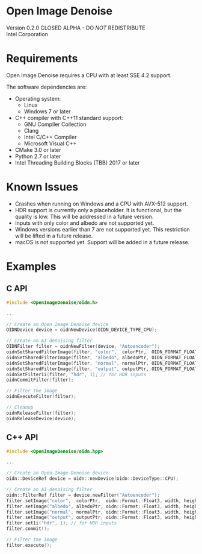 Open Image Denoise
==================

Version 0.2.0 CLOSED ALPHA - DO *NOT* REDISTRIBUTE\
Intel Corporation


Requirements
============

Open Image Denoise requires a CPU with at least SSE 4.2 support.

The software dependencies are:
* Operating system:
  * Linux
  * Windows 7 or later
* C++ compiler with C++11 standard support:
  * GNU Compiler Collection
  * Clang
  * Intel C/C++ Compiler
  * Microsoft Visual C++
* CMake 3.0 or later
* Python 2.7 or later
* Intel Threading Building Blocks (TBB) 2017 or later


Known Issues
============

* Crashes when running on Windows and a CPU with AVX-512 support.
* HDR support is currently only a placeholder. It is functional, but the
  quality is low. This will be addressed in a future version.
* Inputs with only color and albedo are not supported yet.
* Windows versions earlier than 7 are not supported yet. This restriction will
  be lifted in a future release.
* macOS is not supported yet. Support will be added in a future release.


Examples
========

C API
-----

```cpp
#include <OpenImageDenoise/oidn.h>

...

// Create an Open Image Denoise device
OIDNDevice device = oidnNewDevice(OIDN_DEVICE_TYPE_CPU);

// Create an AI denoising filter
OIDNFilter filter = oidnNewFilter(device, "Autoencoder");
oidnSetSharedFilterImage(filter, "color",  colorPtr,  OIDN_FORMAT_FLOAT3, width, height, 0, 0, 0);
oidnSetSharedFilterImage(filter, "albedo", albedoPtr, OIDN_FORMAT_FLOAT3, width, height, 0, 0, 0); // optional
oidnSetSharedFilterImage(filter, "normal", normalPtr, OIDN_FORMAT_FLOAT3, width, height, 0, 0, 0); // optional
oidnSetSharedFilterImage(filter, "output", outputPtr, OIDN_FORMAT_FLOAT3, width, height, 0, 0, 0);
oidnSetFilter1i(filter, "hdr", 1); // for HDR inputs
oidnCommitFilter(filter);

// Filter the image
oidnExecuteFilter(filter);

// Cleanup
oidnReleaseFilter(filter);
oidnReleaseDevice(device);
```

C++ API
-------

```cpp
#include <OpenImageDenoise/oidn.hpp>

...

// Create an Open Image Denoise device
oidn::DeviceRef device = oidn::newDevice(oidn::DeviceType::CPU);

// Create an AI denoising filter
oidn::FilterRef filter = device.newFilter("Autoencoder");
filter.setImage("color",  colorPtr,  oidn::Format::Float3, width, height);
filter.setImage("albedo", albedoPtr, oidn::Format::Float3, width, height); // optional
filter.setImage("normal", normalPtr, oidn::Format::Float3, width, height); // optional
filter.setImage("output", outputPtr, oidn::Format::Float3, width, height);
filter.set1i("hdr", 1); // for HDR inputs
filter.commit();

// Filter the image
filter.execute();
```